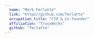 ```yaml
---
  name: "Mark Ferlatte"
  link: "https//github.com/ferlatte"
  occupation_title: "CTO & Co-founder"
  affiliation: "TrussWorks"
  github: "ferlatte"
---
```

